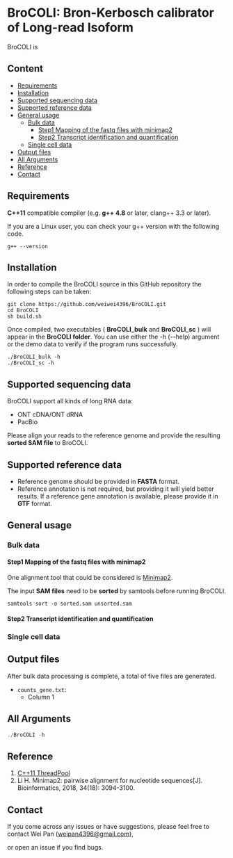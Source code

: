 # BroCOLI: Bron-Kerbosch calibrator of Long-read Isoform
BroCOLI is 
## Content
- [Requirements](#Requirements)
- [Installation](#Installation)
- [Supported sequencing data](#Supported-sequencing-data)
- [Supported reference data](#Supported-reference-data)
- [General usage](#General-usage)
    + [Bulk data](#Bulk-data)
        * [Step1 Mapping of the fastq files with minimap2](#Step1-Mapping-of-the-fastq-files-with-minimap2)
        * [Step2 Transcript identification and quantification](#Step2-Transcript-identification-and-quantification)
    + [Single cell data](#Single-cell-data)
- [Output files](#Output-files)
- [All Arguments](#All-Arguments)
- [Reference](#Reference)
- [Contact](#Contact)




## Requirements
**C++11** compatible compiler (e.g. **g++ 4.8** or later, clang++ 3.3 or later).

If you are a Linux user, you can check your g++ version with the following code.
```shell
g++ --version
```


## Installation
In order to compile the BroCOLI source in this GitHub repository the following steps can be taken:
```
git clone https://github.com/weiwei4396/BroCOLI.git
cd BroCOLI
sh build.sh
```
Once compiled, two executables ( **BroCOLI_bulk** and **BroCOLI_sc** ) will appear in the **BroCOLI folder**. You can use either the -h (--help) argument or the demo data to verify if the program runs successfully.
```
./BroCOLI_bulk -h
./BroCOLI_sc -h
```

## Supported sequencing data
BroCOLI support all kinds of long RNA data:
- ONT cDNA/ONT dRNA
- PacBio

Please align your reads to the reference genome and provide the resulting **sorted SAM file** to BroCOLI.

## Supported reference data
- Reference genome should be provided in **FASTA** format.
- Reference annotation is not required, but providing it will yield better results. If a reference gene annotation is available, please provide it in **GTF** format.

## General usage
### Bulk data
#### Step1 Mapping of the fastq files with minimap2
One alignment tool that could be considered is [Minimap2](https://github.com/lh3/minimap2).

The input **SAM files** need to be **sorted** by samtools before running BroCOLI.
```shell
samtools sort -o sorted.sam unsorted.sam
```
#### Step2 Transcript identification and quantification

### Single cell data


## Output files
After bulk data processing is complete, a total of five files are generated.
- `counts_gene.txt`:
    + Column 1 


## All Arguments
```c++
./BroCOLI -h

```




## Reference
1. [C++11 ThreadPool](https://github.com/progschj/ThreadPool)
2. Li H. Minimap2: pairwise alignment for nucleotide sequences[J]. Bioinformatics, 2018, 34(18): 3094-3100.



## Contact
If you come across any issues or have suggestions, please feel free to contact Wei Pan (weipan4396@gmail.com),

or open an issue if you find bugs.








